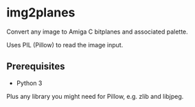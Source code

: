 # img2planes

Convert any image to Amiga C bitplanes and associated palette.

Uses PIL (Pillow) to read the image input.

## Prerequisites
 - Python 3

Plus any library you might need for Pillow, e.g. zlib and libjpeg.
